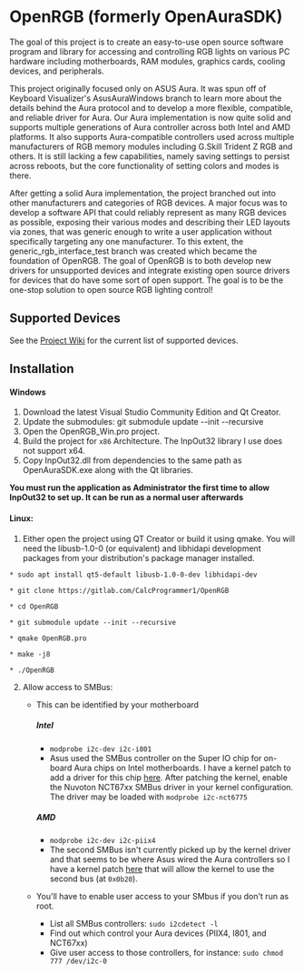 # OpenRGB (formerly OpenAuraSDK)

The goal of this project is to create an easy-to-use open source software program and library for accessing and controlling RGB lights on various PC hardware including motherboards, RAM modules, graphics cards, cooling devices, and peripherals.

This project originally focused only on ASUS Aura.  It was spun off of Keyboard Visualizer's AsusAuraWindows branch to learn more about the details behind the Aura protocol and to develop a more flexible, compatible, and reliable driver for Aura.  Our Aura implementation is now quite solid and supports multiple generations of Aura controller across both Intel and AMD platforms.  It also supports Aura-compatible controllers used across multiple manufacturers of RGB memory modules including G.Skill Trident Z RGB and others.  It is still lacking a few capabilities, namely saving settings to persist across reboots, but the core functionality of setting colors and modes is there.

After getting a solid Aura implementation, the project branched out into other manufacturers and categories of RGB devices.  A major focus was to develop a software API that could reliably represent as many RGB devices as possible, exposing their various modes and describing their LED layouts via zones, that was generic enough to write a user application without specifically targeting any one manufacturer.  To this extent, the generic_rgb_interface_test branch was created which became the foundation of OpenRGB.  The goal of OpenRGB is to both develop new drivers for unsupported devices and integrate existing open source drivers for devices that do have some sort of open support.  The goal is to be the one-stop solution to open source RGB lighting control!

## Supported Devices

See the [Project Wiki](https://gitlab.com/CalcProgrammer1/OpenRGB/-/wikis/home) for the current list of supported devices.

## Installation
#### Windows
  1. Download the latest Visual Studio Community Edition and Qt Creator.
  2. Update the submodules: git submodule update --init --recursive
  3. Open the OpenRGB_Win.pro project.
  4. Build the project for `x86` Architecture. The InpOut32 library I use does not support x64.
  5. Copy InpOut32.dll from dependencies to the same path as OpenAuraSDK.exe along with the Qt libraries.

**You must run the application as Administrator the first time to allow InpOut32 to set up.  It can be run as a normal user afterwards**

#### Linux:
  1. Either open the project using QT Creator or build it using qmake.  You will need the libusb-1.0-0 (or equivalent) and libhidapi development packages from your distribution's package manager installed.
    
    * sudo apt install qt5-default libusb-1.0-0-dev libhidapi-dev

    * git clone https://gitlab.com/CalcProgrammer1/OpenRGB

    * cd OpenRGB

    * git submodule update --init --recursive

    * qmake OpenRGB.pro

    * make -j8
    
    * ./OpenRGB
     

  2. Allow access to SMBus:<br>

     - This can be identified by your motherboard
         ##### Intel
          - `modprobe i2c-dev i2c-i801`
          - Asus used the SMBus controller on the Super IO chip for on-board Aura chips on Intel motherboards.  I have a kernel patch to add a driver for this chip [here](https://gitlab.com/CalcProgrammer1/OpenAuraSDK/issues/22).  After patching the kernel, enable the Nuvoton NCT67xx SMBus driver in your kernel configuration.  The driver may be loaded with `modprobe i2c-nct6775`
         ##### AMD
          - `modprobe i2c-dev i2c-piix4` 
          - The second SMBus isn't currently picked up by the kernel driver and that seems to be where Asus wired the Aura controllers so I have a kernel patch [here](https://gitlab.com/CalcProgrammer1/OpenAuraSDK/issues/9) that will allow the kernel to use the second bus (at `0x0b20`).

     - You'll have to enable user access to your SMbus if you don't run as root.
       - List all SMBus controllers: `sudo i2cdetect -l`
       - Find out which control your Aura devices (PIIX4, I801, and NCT67xx)
       - Give user access to those controllers, for instance: `sudo chmod 777 /dev/i2c-0`


